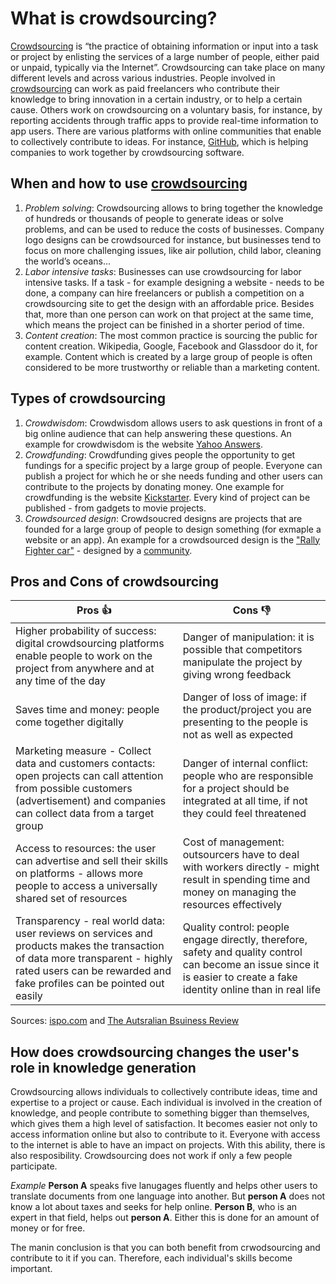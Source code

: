 # What is crowdsourcing? #

[Crowdsourcing](https://www.google.com/search?source=hp&ei=4PHeWuaGGMziU83DscgP&q=crowdsourcing+definition&oq=crowd&gs_l=psy-ab.3.0.35i39k1j0i203k1l9.1321.3977.0.6244.6.5.0.0.0.0.276.488.2-2.2.0....0...1c.1.64.psy-ab..4.2.485.0..0.0.vEEJdEr2hzM) is “the practice of obtaining information or input into a task or project by enlisting the services of a large number of people, either paid or unpaid, typically via the Internet”. Crowdsourcing can take place on many different levels and across various industries. People involved in [crowdsourcing](https://www.investopedia.com/terms/c/crowdsourcing.asp) can work as paid freelancers who contribute their knowledge to bring innovation in a certain industry, or to help a certain cause. Others work on crowdsourcing on a voluntary basis, for instance, by reporting accidents through traffic apps to provide real-time information to app users. There are various platforms with online communities that enable to collectively contribute to ideas. For instance, [GitHub](https://www.entrepreneur.com/article/226707), which is helping companies to work together by crowdsourcing software.


## When and how to use [crowdsourcing](https://www.entrepreneur.com/article/253959) ##

1.	*Problem solving*:
Crowdsourcing allows to bring together the knowledge of hundreds or thousands of people to generate ideas or solve problems, and can be used to reduce the costs of businesses. Company logo designs can be crowdsourced for instance, but businesses tend to focus on more challenging issues, like air pollution, child labor, cleaning the world’s oceans...
2.	*Labor intensive tasks*:
Businesses can use crowdsourcing for labor intensive tasks. If a task - for example designing a website - needs to be done, a company can hire freelancers or publish a competition on a crowdsourcing site to get the design with an affordable price. Besides that, more than one person can work on that project at the same time, which means the project can be finished in a shorter period of time. 
3.	*Content creation*:
The most common practice is sourcing the public for content creation. Wikipedia, Google, Facebook and Glassdoor do it, for example. Content which is created by a large group of people is often considered to be more trustworthy or reliable than a marketing content.

## Types of crowdsourcing ##

1. *Crowdwisdom*:
Crowdwisdom allows users to ask questions in front of a big online audience that can help answering these questions. An example for crowdwisdom is the website [Yahoo Answers](https://answers.yahoo.com/).
2. *Crowdfunding*:
Crowdfunding gives people the opportunity to get fundings for a specific project by a large group of people. Everyone can publish a project for which he or she needs funding and other users can contribute to the projects by donating money. One example for crowdfunding is the website [Kickstarter](https://www.kickstarter.com/). Every kind of project can be published - from gadgets to movie projects.
3. *Crowdsourced design*:
Crowdsoucred designs are projects that are founded for a large group of people to design something (for exmaple a website or an app). An example for a crowdsourced design is the ["Rally Fighter car"](http://www.rallyfighterusa.com/) - designed by a [community](https://www.hongkiat.com/blog/what-is-crowdsourcing/).

## Pros and Cons of crowdsourcing ##

Pros :+1: | Cons :-1:
----------|----------
Higher probability of success: digital crowdsourcing platforms enable people to work on the project from anywhere and at any time of the day | Danger of manipulation: it is possible that competitors manipulate the project by giving wrong feedback 
Saves time and money: people come together digitally | Danger of loss of image: if the product/project you are presenting to the people is not as well as expected
Marketing measure - Collect data and customers contacts: open projects can call attention from possible customers (advertisement) and companies can collect data from a target group | Danger of internal conflict: people who are responsible for a project should be integrated at all time, if not they could feel threatened
Access to resources: the user can advertise and sell their skills on platforms - allows more people to access a universally shared set of resources | Cost of management: outsourcers have to deal with workers directly - might result in spending time and money on managing the resources effectively
Transparency - real world data: user reviews on services and products makes the transaction of data more transparent - highly rated users can be rewarded and fake profiles can be pointed out easily | Quality control: people engage directly, therefore, safety and quality control can become an issue since it is easier to create a fake identity online than in real life

Sources: [ispo.com](https://www.ispo.com/en/markets/id_79709436/crowdsourcing-pros-and-cons-and-how-you-can-profit-from-it.html) and [The Autsralian Bsuiness Review](https://www.theaustralian.com.au/business/business-spectator/the-pros-and-cons-of-crowdsourcing/news-story/9ec9c88a62137d0e425bdfecb2c623ff)

## How does crowdsourcing changes the user's role in knowledge generation ##

Crowdsourcing allows individuals to collectively contribute ideas, time and expertise to a project or cause. Each individual is involved in the creation of knowledge, and people contribute to something bigger than themselves, which gives them a high level of satisfaction. It becomes easier not only to access information online but also to contribute to it. Everyone with access to the internet is able to have an impact on projects. With this ability, there is also resposibility. Crowdsourcing does not work if only a few people participate. 

*Example* **Person A** speaks five lanugages fluently and helps other users to translate documents from one language into another. But **person A** does not know a lot about taxes and seeks for help online. **Person B**, who is an expert in that field, helps out **person A**. Either this is done for an amount of money or for free.

The manin conclusion is that you can both benefit from crwodsourcing and contribute to it if you can. Therefore, each individual's skills become important.